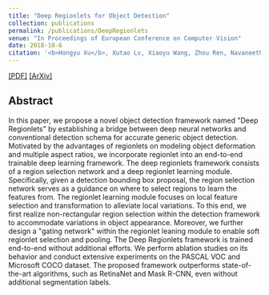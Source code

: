 ```yaml
---
title: "Deep Regionlets for Object Detection"
collection: publications
permalink: /publications/DeepRegionlets
venue: "In Proceedings of European Conference on Computer Vision"
date: 2018-10-6
citation: '<b>Hongyu Xu</b>, Xutao Lv, Xiaoyu Wang, Zhou Ren, Navaneeth Bodla and Rama Chellappa. <i>In Proceedings of European Conference on Computer Vision</i>. <b>ECCV 2018</b>.'
---
```

[[PDF]](http://openaccess.thecvf.com/content_ECCV_2018/papers/Hongyu_Xu_Deep_Regionlets_for_ECCV_2018_paper.pdf)
[[ArXiv]](https://arxiv.org/abs/1712.02408)


## Abstract
In this paper, we propose a novel object detection framework named "Deep Regionlets" by establishing a bridge between deep neural networks and conventional detection schema for accurate generic object detection. Motivated by the advantages of regionlets on modeling object deformation and multiple aspect ratios, we incorporate regionlet into an end-to-end trainable deep learning framework. The deep regionlets framework consists of a region selection network and a deep regionlet learning module. Specifically, given a detection bounding box proposal, the region selection network serves as a guidance on where to select regions to learn the features from. The regionlet learning module focuses on local feature selection and transformation to alleviate local variations. To this end, we first realize non-rectangular region selection within the detection framework to accommodate variations in object appearance. Moreover, we further design a "gating network" within the regionlet leaning module to enable soft regionlet selection and pooling. The Deep Regionlets framework is trained end-to-end without additional efforts. We perform ablation studies on its behavior and conduct extensive experiments on the PASCAL VOC and Microsoft COCO dataset. The proposed framework outperforms state-of-the-art algorithms, such as RetinaNet and Mask R-CNN, even without additional segmentation labels.
